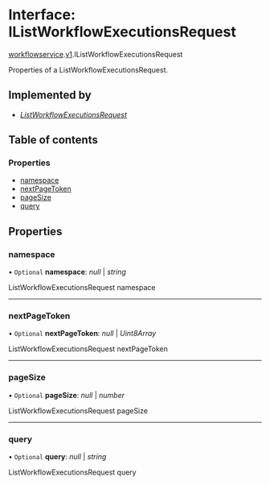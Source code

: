 # Interface: IListWorkflowExecutionsRequest

[workflowservice](../modules/proto.temporal.api.workflowservice.md).[v1](../modules/proto.temporal.api.workflowservice.v1.md).IListWorkflowExecutionsRequest

Properties of a ListWorkflowExecutionsRequest.

## Implemented by

* [*ListWorkflowExecutionsRequest*](../classes/proto.temporal.api.workflowservice.v1.listworkflowexecutionsrequest.md)

## Table of contents

### Properties

- [namespace](proto.temporal.api.workflowservice.v1.ilistworkflowexecutionsrequest.md#namespace)
- [nextPageToken](proto.temporal.api.workflowservice.v1.ilistworkflowexecutionsrequest.md#nextpagetoken)
- [pageSize](proto.temporal.api.workflowservice.v1.ilistworkflowexecutionsrequest.md#pagesize)
- [query](proto.temporal.api.workflowservice.v1.ilistworkflowexecutionsrequest.md#query)

## Properties

### namespace

• `Optional` **namespace**: *null* \| *string*

ListWorkflowExecutionsRequest namespace

___

### nextPageToken

• `Optional` **nextPageToken**: *null* \| *Uint8Array*

ListWorkflowExecutionsRequest nextPageToken

___

### pageSize

• `Optional` **pageSize**: *null* \| *number*

ListWorkflowExecutionsRequest pageSize

___

### query

• `Optional` **query**: *null* \| *string*

ListWorkflowExecutionsRequest query
